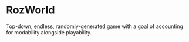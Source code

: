 # RozWorld
Top-down, endless, randomly-generated game with a goal of accounting for modability alongside playability.
